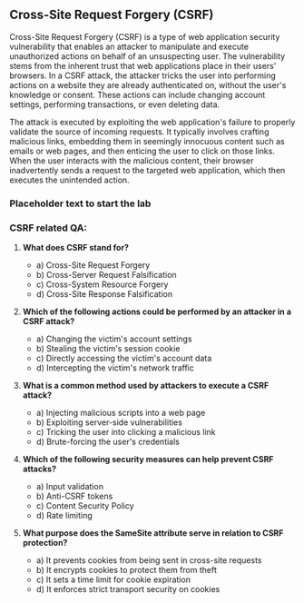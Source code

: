 ## Cross-Site Request Forgery (CSRF)

Cross-Site Request Forgery (CSRF) is a type of web application security vulnerability that enables an attacker to manipulate and execute unauthorized actions on behalf of an unsuspecting user. The vulnerability stems from the inherent trust that web applications place in their users' browsers. In a CSRF attack, the attacker tricks the user into performing actions on a website they are already authenticated on, without the user's knowledge or consent. These actions can include changing account settings, performing transactions, or even deleting data.

The attack is executed by exploiting the web application's failure to properly validate the source of incoming requests. It typically involves crafting malicious links, embedding them in seemingly innocuous content such as emails or web pages, and then enticing the user to click on those links. When the user interacts with the malicious content, their browser inadvertently sends a request to the targeted web application, which then executes the unintended action.

### Placeholder text to start the lab

<insert CSRF lab>

### CSRF related QA:

1. **What does CSRF stand for?**
    - a) Cross-Site Request Forgery
    - b) Cross-Server Request Falsification
    - c) Cross-System Resource Forgery
    - d) Cross-Site Response Falsification

2. **Which of the following actions could be performed by an attacker in a CSRF attack?**
    - a) Changing the victim's account settings
    - b) Stealing the victim's session cookie
    - c) Directly accessing the victim's account data
    - d) Intercepting the victim's network traffic

3. **What is a common method used by attackers to execute a CSRF attack?**
    - a) Injecting malicious scripts into a web page
    - b) Exploiting server-side vulnerabilities
    - c) Tricking the user into clicking a malicious link
    - d) Brute-forcing the user's credentials

4. **Which of the following security measures can help prevent CSRF attacks?**
    - a) Input validation
    - b) Anti-CSRF tokens
    - c) Content Security Policy
    - d) Rate limiting

5. **What purpose does the SameSite attribute serve in relation to CSRF protection?**
    - a) It prevents cookies from being sent in cross-site requests
    - b) It encrypts cookies to protect them from theft
    - c) It sets a time limit for cookie expiration
    - d) It enforces strict transport security on cookies
